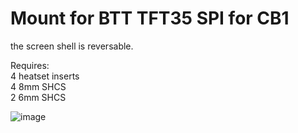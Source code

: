 # Mount for BTT TFT35 SPI for CB1 

the screen shell is reversable.

Requires:  
4 heatset inserts  
4 8mm SHCS  
2 6mm SHCS  

![image](https://user-images.githubusercontent.com/5184392/219297971-88e6637f-d711-4b71-b778-1974fdc4fb58.png)
